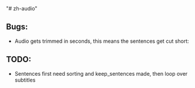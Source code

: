 "# zh-audio" 

## Bugs:
- Audio gets trimmed in seconds, this means the sentences get cut short: 

## TODO:
- Sentences first need sorting and keep_sentences made, then loop over subtitles
